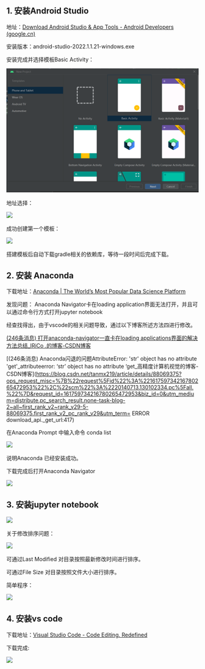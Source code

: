 ## 1. 安装Android Studio

地址：[Download Android Studio & App Tools - Android Developers (google.cn)](https://developer.android.google.cn/studio)

安装版本：android-studio-2022.1.1.21-windows.exe

安装完成并选择模板Basic Activity：

![](https://raw.githubusercontent.com/storyinstory/-/master/%E5%AE%9E%E9%AA%8C1/image/pic2.png)

地址选择：

![]([/image/pic3.png](https://raw.githubusercontent.com/storyinstory/-/master/%E5%AE%9E%E9%AA%8C1/image/pic3.png))

成功创建第一个模板：

![]([/image/pic1.png](https://raw.githubusercontent.com/storyinstory/-/master/%E5%AE%9E%E9%AA%8C1/image/pic1.png))

搭建模板后自动下载gradle相关的依赖库，等待一段时间后完成下载。

## 2. 安装 Anaconda

下载地址：[Anaconda | The World’s Most Popular Data Science Platform](https://www.anaconda.com/)

发现问题： Anaconda Navigator卡在loading application界面无法打开，并且可以通过命令行方式打开jupyter notebook

经查找得出，由于vscode的相关问题导致，通过以下博客所述方法四进行修改。

[(246条消息) 打开anaconda-navigator一直卡在loading applications界面的解决方法总结_IRiCo .的博客-CSDN博客](https://blog.csdn.net/IRiCoa/article/details/124724156?ops_request_misc=&request_id=&biz_id=&utm_medium=distribute.pc_search_result.none-task-blog-2~all~koosearch~default-1-124724156-null-null.142^v86^koosearch_v1,239^v2^insert_chatgpt&utm_term=anaconda卡在loading界面&spm=1018.2226.3001.4187)

[(246条消息) Anaconda闪退的问题AttributeError: 'str' object has no attribute 'get'_attributeerror: ‘str’ object has no attribute ‘get_高精度计算机视觉的博客-CSDN博客](https://blog.csdn.net/tanmx219/article/details/88069375?ops_request_misc=%7B%22request%5Fid%22%3A%22161759734216780265472953%22%2C%22scm%22%3A%2220140713.130102334.pc%5Fall.%22%7D&request_id=161759734216780265472953&biz_id=0&utm_medium=distribute.pc_search_result.none-task-blog-2~all~first_rank_v2~rank_v29-5-88069375.first_rank_v2_pc_rank_v29&utm_term= ERROR download_api._get_url:417)

在Anaconda Prompt 中输入命令 conda list

![]([/image/pic5.png](https://raw.githubusercontent.com/storyinstory/-/master/%E5%AE%9E%E9%AA%8C1/image/pic5.png))

说明Anaconda 已经安装成功。

下载完成后打开Anaconda Navigator

![]([/image/pic4.png](https://raw.githubusercontent.com/storyinstory/-/master/%E5%AE%9E%E9%AA%8C1/image/pic4.png))



## 3. 安装jupyter notebook

![]([/image/pic6.png](https://raw.githubusercontent.com/storyinstory/-/master/%E5%AE%9E%E9%AA%8C1/image/pic6.png))

关于修改排序问题：

![]([/image/pic7.png](https://raw.githubusercontent.com/storyinstory/-/master/%E5%AE%9E%E9%AA%8C1/image/pic7.png))

可通过Last Modified 对目录按照最新修改时间进行排序。

可通过File Size 对目录按照文件大小进行排序。

简单程序：

![]([/image/pic8.png](https://raw.githubusercontent.com/storyinstory/-/master/%E5%AE%9E%E9%AA%8C1/image/pic8.png))

## 4. 安装vs code

下载地址：[Visual Studio Code - Code Editing. Redefined](https://code.visualstudio.com/)

下载完成:

![]([/image/pic9.png](https://raw.githubusercontent.com/storyinstory/-/master/%E5%AE%9E%E9%AA%8C1/image/pic9.png))

